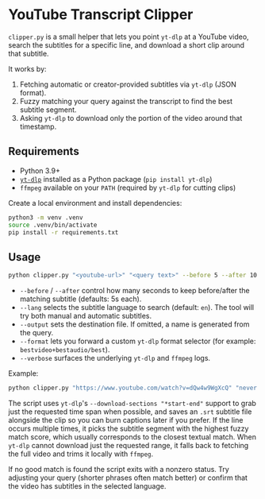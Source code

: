 # YouTube Transcript Clipper

`clipper.py` is a small helper that lets you point `yt-dlp` at a YouTube video, search the subtitles for a specific line, and download a short clip around that subtitle.

It works by:

1. Fetching automatic or creator-provided subtitles via `yt-dlp` (JSON format).
2. Fuzzy matching your query against the transcript to find the best subtitle segment.
3. Asking `yt-dlp` to download only the portion of the video around that timestamp.

## Requirements

- Python 3.9+
- [`yt-dlp`](https://github.com/yt-dlp/yt-dlp) installed as a Python package (`pip install yt-dlp`)
- `ffmpeg` available on your `PATH` (required by `yt-dlp` for cutting clips)

Create a local environment and install dependencies:

```bash
python3 -m venv .venv
source .venv/bin/activate
pip install -r requirements.txt
```

## Usage

```bash
python clipper.py "<youtube-url>" "<query text>" --before 5 --after 10 --lang en --output myclip.mp4
```

- `--before` / `--after` control how many seconds to keep before/after the matching subtitle (defaults: 5s each).
- `--lang` selects the subtitle language to search (default: `en`). The tool will try both manual and automatic subtitles.
- `--output` sets the destination file. If omitted, a name is generated from the query.
- `--format` lets you forward a custom `yt-dlp` format selector (for example: `bestvideo+bestaudio/best`).
- `--verbose` surfaces the underlying `yt-dlp` and `ffmpeg` logs.

Example:

```bash
python clipper.py "https://www.youtube.com/watch?v=dQw4w9WgXcQ" "never gonna give you up" --before 3 --after 7 --output rickroll.mp4
```

The script uses `yt-dlp`'s `--download-sections "*start-end"` support to grab just the requested time span when possible, and saves an `.srt` subtitle file alongside the clip so you can burn captions later if you prefer. If the line occurs multiple times, it picks the subtitle segment with the highest fuzzy match score, which usually corresponds to the closest textual match. When `yt-dlp` cannot download just the requested range, it falls back to fetching the full video and trims it locally with `ffmpeg`.

If no good match is found the script exits with a nonzero status. Try adjusting your query (shorter phrases often match better) or confirm that the video has subtitles in the selected language.
